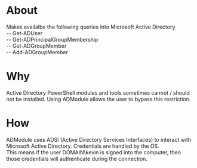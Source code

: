 # About

Makes availalbe the following queries into Microsoft Active Directory  
 -- Get-ADUser  
 -- Get-ADPrincipalGroupMembership  
 -- Get-ADGroupMember  
 -- Add-ADGroupMember  

# Why  
Active Directory PowerShell modules and tools sometimes cannot / should not be installed. Using ADModule allows the user to bypass this restriction.  

# How

ADModule uses ADSI (Active Directory Services Interfaces) to interact with Microsoft Active Directory. Credentials are handled by the OS.  
This means if the user DOMAIN\kevin is signed into the computer, then those credentials will authenticate during the connection.  
